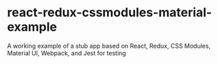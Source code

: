 # react-redux-cssmodules-material-example
A working example of a stub app based on React, Redux, CSS Modules, Material UI, Webpack, and Jest for testing
